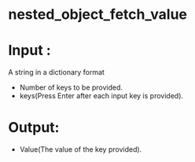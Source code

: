 # nested_object_fetch_value

# Input :
A string in a dictionary format
- Number of keys to be provided.
- keys(Press Enter after each input key is provided).

# Output:
- Value(The value of the key provided).
